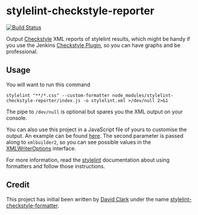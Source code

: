 # stylelint-checkstyle-reporter

[![Build Status](https://travis-ci.org/lucavb/stylelint-checkstyle-reporter.svg?branch=master)](https://travis-ci.org/lucavb/stylelint-checkstyle-reporter)

Output [Checkstyle](http://checkstyle.sourceforge.net/) XML reports of stylelint results,
which might be handy if you use the Jenkins [Checkstyle Plugin](https://wiki.jenkins-ci.org/display/JENKINS/Checkstyle+Plugin), so you can have graphs and be professional.

## Usage

You will want to run this command

`stylelint "**/*.css" --custom-formatter node_modules/stylelint-checkstyle-reporter/index.js -o stylelint.xml >/dev/null 2>&1`

The pipe to `/dev/null` is optional but spares you the XML output on your console.

You can also use this project in a JavaScript file of yours to customise the output. An example can be found
[here](examples/prettyprint.js). The second parameter is passed along to `xmlbuilder2`, so you can see possible values
in the [XMLWriterOptions](https://github.com/oozcitak/xmlbuilder2/blob/bf22aeef1b6fd91e717d70298db8129573890518/src/interfaces.ts#L444)
interface.

For more information, read the [stylelint](https://github.com/stylelint/stylelint) documentation about using formatters
and follow those instructions.

## Credit

This project has initial been written by [David Clark](https://github.com/davidtheclark)
under the name [stylelint-checkstyle-formatter](https://github.com/davidtheclark/stylelint-checkstyle-formatter).

